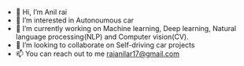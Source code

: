 - 👋 Hi, I’m Anil rai
- 👀 I’m interested in Autonoumous car
- 🌱 I’m currently working on Machine learning, Deep learning, Natural language processing(NLP) and Computer vision(CV).
- 💞️ I’m looking to collaborate on Self-driving car projects
- 📫 You can reach out to me raianilar17@gmail.com

<!---
raianilar17/raianilar17 is a ✨ special ✨ repository because its `README.md` (this file) appears on your GitHub profile.
You can click the Preview link to take a look at your changes.
--->
